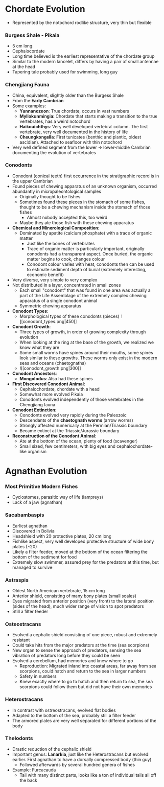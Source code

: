 # Chordate Evolution
 - Represented by the notochord rodlike structure, very thin but flexible

### Burgess Shale - Pikaia
 - 5 cm long
 - Cephalocordate
 - Long time believed is the earliest representative of the chordate group
 - Similar to the modern lancelet, differs by having a pair of small antennae at the head
 - Tapering tale probably used for swimming, long guy

### Chengjiang Fauna
 - China, equivalent, slightly older than the Burgess Shale
 - From the **Early Cambrian**
 - Some examples:
	 - **Yunnanozoon**: True chordate, occurs in vast numbers
	 - **Myllokunmingia**: Chordate that starts making a transition to the true vertebrates, has a weird notochord
	 - **Haikouichthys**: Very well developed vertebral column. The first vertebrate, very well documented in the history of life
	 - **Cheungkongella**: First tunicates (benthic and plantic, oldest ascidian). Attached to seafloor with thin notochord
 - Very well defined segment from the lower -> lower-middle Cambrian documenting the evolution of vertebrates

### Conodonts
 - Conodont (conical teeth) first occurrence in the stratigraphic record is in the upper Cambrian
 - Found pieces of chewing apparatus of an unknown organism, occurred abundantly in micropaleontological samples
	 - Originally thought to be fishes
	 - Sometimes found these pieces in the stomach of some fishes, thought to be a chewing mechanism inside the stomach of those fishes
		 - Almost nobody accepted this, too weird
	 - Maybe they ate those fish with these chewing apparatus
 - **Chemical and Minerological Composition**:
	 - Dominated by apatite (calcium phosphate) with a trace of organic matter
		 - Just like the bones of vertebrates
		 - Trace of organic matter is particularly important, originally conodonts had a transparent aspect. Once buried, the organic matter begins to cook, changes colour
		 - Conodont colour varies with heat, conodonts then can be used to estimate sediment depth of burial (extremely interesting, economic benefit)
 - Very diverse, very simple to very complex
 - Not distributed in a layer, concentrated in small zones
	 - Each small "conodont" that was found in one area was actually a part of the Life Assemblage of the extremely complex chewing apparatus of a single conodont animal
	 - Symmetric chewing apparatus
 - **Conodont Types**:
	 - Morphological types of these conodonts (pieces)
		![[conodont_types.png|450]]
 - **Conodont Growth**:
	 - Three types of growth, in order of growing complexity through evolution
	 - When looking at the ring at the base of the growth, we realized we know what they are
	 - Some small worms have spines around their mouths, some spines look similar to these growths. These worms only exist in the modern seas and oceans (chaetognatha)
	 - ![[conodont_growth.png|300]]
 - **Conodont Ancestors**:
	 - **Mongolodus**: Also had these spines
 - **First Discovered Conodont Animal**:
	- Cephalochordate, chordate with a head
	- Somewhat more evolved Pikaia
	- Conodonts evolved independently of those vertebrates in the Chengjiang fauna
- **Conodont Extinction**:
	- Conodonts evolved very rapidly during the Paleozoic
	- Descendants of the **chaetognath worms** (arrow worms)
	- Strongly affected numerically at the Permian/Triassic boundary
	- Became extinct at the Triassic/Jurassic boundary
- **Reconstruction of the Conodont Animal**: 
	- Ate at the bottom of the ocean, plenty of food (scavenger)
	- Small sized, few centimeters, with big eyes and cephalochordate-like organism

# Agnathan Evolution
### Most Primitive Modern Fishes
 - Cyclostomes, parasitic way of life (lampreys)
 - Lack of a jaw (agnathan)

### **Sacabambaspis**
 - Earliest agnathan
 - Discovered in Bolivia
 - Headshield with 20 protective plates, 20 cm long
 - Fishlike aspect, very well developed protective structure of wide bony plates (~20)
 - Likely a filter feeder, moved at the bottom of the ocean filtering the bottom of the sediment for food
 - Extremely slow swimmer, assured prey for the predators at this time, but managed to survive

### **Astraspis**
 - Oldest North American vertebrate, 15 cm long
 - Anterior shield, consisting of many bony plates (small scales)
 - Eyes migrated from anterior position (very front) to the lateral position (sides of the head), much wider range of vision to spot predators
 - Still a filter feeder

### **Osteostracans**
 - Evolved a cephalic shield consisting of one piece, robust and extremely resistant
 - Could take hits from the major predators at the time (sea scorpions)
 - New organ to sense the approach of predators, sensing the sea vibration of predators long before they could be seen
 - Evolved a cerebellum, had memories and knew where to go
	 - Reproduction: Migrated inland into coastal areas, far away from sea scorpions, could hatch and return to the sea in larger numbers
	 - Safety in numbers
	 - Knew exactly where to go to hatch and then return to sea, the sea scorpions could follow them but did not have their own memories

### Heterostracans
- In contrast with ostreostracans, evolved flat bodies
- Adapted to the bottom of the sea, probably still a filter feeder
- The armored plates are very well separated for different portions of the body

### Thelodonts
 - Drastic reduction of the cephalic shield
 - Important genus: **Lanarkia**, just like the Heterostracans but evolved earlier. First agnathan to have a dorsally compressed body (thin guy)
	 - Followed afterwards by several hundred genera of fishes
 - Example: Furcacauda
	 - Tail with many distinct parts, looks like a ton of individual tails all off the back
